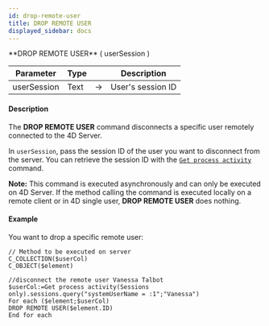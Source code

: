 ```yaml
---
id: drop-remote-user
title: DROP REMOTE USER
displayed_sidebar: docs
---
```



<!-- REF #_command_.DROP REMOTE USER.Syntax-->**DROP REMOTE USER** ( userSession )<!-- END REF-->


<!-- REF #_command_.DROP REMOTE USER.Params -->
|Parameter|Type||Description|
|---------|--- |:---:|------|
|userSession|Text|->|User's session ID|
<!-- END REF -->


#### Description




The **DROP REMOTE USER** command disconnects a specific user remotely connected to the 4D Server. 

In `userSession`, pass the session ID of the user you want to disconnect from the server. You can retrieve the session ID with the [`Get process activity`](get-process-activity.md)  command.

**Note:** This command is executed asynchronously and can only be executed on 4D Server. If the  method calling the command is executed locally on a remote client or in  4D single user, **DROP REMOTE USER** does nothing.


#### Example


You want to drop a specific remote user:


```4d
// Method to be executed on server
C_COLLECTION($userCol)
C_OBJECT($element)

//disconnect the remote user Vanessa Talbot
$userCol:=Get process activity(Sessions only).sessions.query("systemUserName = :1";"Vanessa")
For each ($element;$userCol)
DROP REMOTE USER($element.ID)
End for each

```



